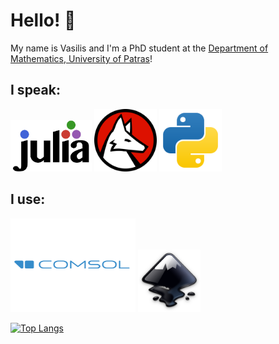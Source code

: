 # Hello! 🪸

My name is Vasilis and I'm a PhD student at the [Department of Mathematics, University of Patras](https://www.upatras.gr/en/)!


## I speak:
<div class="container">
 <img src="./pictures/julia.svg" alt="Julia" width="130">
 <img src="./pictures/wolfram-language.svg" alt="Wolfram Language" width="100">
 <img src="./pictures/python.svg" alt="Python" width="100">
</div>

## I use:
<div class="container">
 <img src="./pictures/comsol.svg" alt="COMSOL" width="200" height ="150">
 <img src="./pictures/inkscape.svg" alt="Inkscape" width="100">
</div>

[![Top Langs](https://github-readme-stats.vercel.app/api/top-langs/?username=TsilidisV&layout=compact&theme=jolly)](https://github.com/anuraghazra/github-readme-stats)

<!--
**TsilidisV/TsilidisV** is a ✨ _special_ ✨ repository because its `README.md` (this file) appears on your GitHub profile.

Here are some ideas to get you started:

- 🔭 I’m currently working on ...
- 🌱 I’m currently learning ...
- 👯 I’m looking to collaborate on ...
- 🤔 I’m looking for help with ...
- 💬 Ask me about ...
- 📫 How to reach me: ...
- 😄 Pronouns: ...
- ⚡ Fun fact: ...
-->
